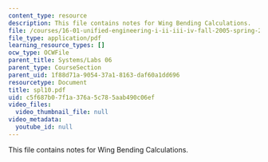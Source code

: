 ```yaml
---
content_type: resource
description: This file contains notes for Wing Bending Calculations.
file: /courses/16-01-unified-engineering-i-ii-iii-iv-fall-2005-spring-2006/c5f687b07f1a376a5c785aab490c06ef_spl10.pdf
file_type: application/pdf
learning_resource_types: []
ocw_type: OCWFile
parent_title: Systems/Labs 06
parent_type: CourseSection
parent_uid: 1f88d71a-9054-37a1-8163-daf60a1dd696
resourcetype: Document
title: spl10.pdf
uid: c5f687b0-7f1a-376a-5c78-5aab490c06ef
video_files:
  video_thumbnail_file: null
video_metadata:
  youtube_id: null
---
```

This file contains notes for Wing Bending Calculations.

